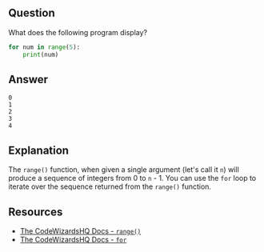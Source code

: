 ## Question

What does the following program display?

```python
for num in range(5):
    print(num)

```

## Answer

```text
0
1
2
3
4
```

## Explanation

The `range()` function, when given a single argument (let's call it `n`) will produce a sequence of integers from 0 to `n` - 1. You can use the `for` loop to iterate over the sequence returned from the `range()` function.

## Resources

- [The CodeWizardsHQ Docs - `range()`](https://docs.codewizardshq.com/python/python-language/#range)
- [The CodeWizardsHQ Docs - `for`](https://docs.codewizardshq.com/python/python-language/#for)

